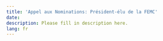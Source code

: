 ```yaml
---
title: 'Appel aux Nominations: Président-élu de la FEMC'
date:
description: Please fill in description here.
lang: fr
---
```

